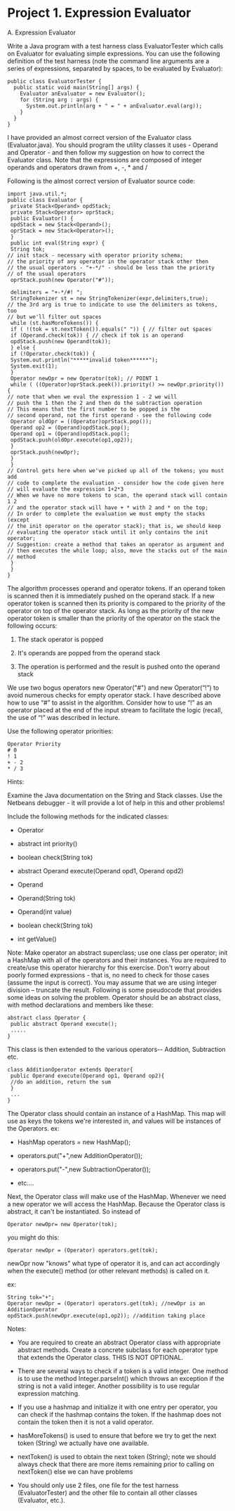 # Project 1. Expression Evaluator

A. Expression Evaluator

Write a Java program with a test harness class EvaluatorTester which calls on Evaluator for evaluating simple
expressions. You can use the following definition of the test harness (note the command line arguments are a series
of expressions, separated by spaces, to be evaluated by Evaluator):
    
    public class EvaluatorTester {
      public static void main(String[] args) {
        Evaluator anEvaluator = new Evaluator();
        for (String arg : args) {
          System.out.println(arg + " = " + anEvaluator.eval(arg));
        }
      }
    }
    
I have provided an almost correct version of the Evaluator class (Evaluator.java). You should program the utility
classes it uses - Operand and Operator - and then follow my suggestion on how to correct the Evaluator class. Note
that the expressions are composed of integer operands and operators drawn from +, -, * and /

Following is the almost correct version of Evaluator source code:

    import java.util.*;
    public class Evaluator {
     private Stack<Operand> opdStack;
     private Stack<Operator> oprStack;
     public Evaluator() {
     opdStack = new Stack<Operand>();
     oprStack = new Stack<Operator>();
     }
     public int eval(String expr) {
     String tok;
    // init stack - necessary with operator priority schema;
    // the priority of any operator in the operator stack other then
    // the usual operators - "+-*/" - should be less than the priority
    // of the usual operators
     oprStack.push(new Operator("#"));
    
     delimiters = "+-*/#! ";
     StringTokenizer st = new StringTokenizer(expr,delimiters,true);
    // the 3rd arg is true to indicate to use the delimiters as tokens, too
    // but we'll filter out spaces
     while (st.hasMoreTokens()) {
     if ( !(tok = st.nextToken()).equals(" ")) { // filter out spaces
     if (Operand.check(tok)) { // check if tok is an operand
     opdStack.push(new Operand(tok));
     } else {
     if (!Operator.check(tok)) {
     System.out.println("*****invalid token******");
     System.exit(1);
     }
     Operator newOpr = new Operator(tok); // POINT 1
     while ( ((Operator)oprStack.peek()).priority() >= newOpr.priority()) {
    // note that when we eval the expression 1 - 2 we will
    // push the 1 then the 2 and then do the subtraction operation
    // This means that the first number to be popped is the
    // second operand, not the first operand - see the following code
     Operator oldOpr = ((Operator)oprStack.pop());
     Operand op2 = (Operand)opdStack.pop();
     Operand op1 = (Operand)opdStack.pop();
     opdStack.push(oldOpr.execute(op1,op2));
     }
     oprStack.push(newOpr);
     }
     }
    // Control gets here when we've picked up all of the tokens; you must add
    // code to complete the evaluation - consider how the code given here
    // will evaluate the expression 1+2*3
    // When we have no more tokens to scan, the operand stack will contain 1 2
    // and the operator stack will have + * with 2 and * on the top;
    // In order to complete the evaluation we must empty the stacks (except
    // the init operator on the operator stack); that is, we should keep
    // evaluating the operator stack until it only contains the init operator;
    // Suggestion: create a method that takes an operator as argument and
    // then executes the while loop; also, move the stacks out of the main
    // method
     }
     }
    }
    
The algorithm processes operand and operator tokens. If an operand token is scanned then it is immediately pushed
on the operand stack. If a new operator token is scanned then its priority is compared to the priority of the operator
on top of the operator stack. As long as the priority of the new operator token is smaller than the priority of the
operator on the stack the following occurs:

1. The stack operator is popped

2. It's operands are popped from the operand stack

3. The operation is performed and the result is pushed onto the operand stack

We use two bogus operators new Operator("#") and new Operator(“!”) to avoid numerous checks for empty
operator stack. I have described above how to use “#” to assist in the algorithm. Consider how to use “!” as an
operator placed at the end of the input stream to facilitate the logic (recall, the use of “!” was described in lecture.

Use the following operator priorities:

    Operator Priority
    # 0
    ! 1
    + - 2
    * / 3
    
Hints:

Examine the Java documentation on the String and Stack classes.
Use the Netbeans debugger - it will provide a lot of help in this and other problems!

Include the following methods for the indicated classes:

* Operator

* abstract int priority()

* boolean check(String tok)

* abstract Operand execute(Operand opd1, Operand opd2)

* Operand

* Operand(String tok)

* Operand(int value)

* boolean check(String tok)

* int getValue()

Note: Make operator an abstract superclass; use one class per operator; init a HashMap with all of the operators
and their instances. You are required to create/use this operator hierarchy for this exercise.
Don't worry about poorly formed expressions - that is, no need to check for those cases (assume the input is correct).
You may assume that we are using integer division – truncate the result.
Following is some pseudocode that provides some ideas on solving the problem. Operator
should be an abstract class, with method declarations and members like these:

    abstract class Operator {
     public abstract Operand execute();
     .....
    }

This class is then extended to the various operators-- Addition, Subtraction etc.

    class AdditionOperator extends Operator{
     public Operand execute(Operand op1, Operand op2){
     //do an addition, return the sum
     }
     ...
    }

The Operator class should contain an instance of a HashMap. This map will use as keys the
tokens we're interested in, and values will be instances of the Operators. ex:

* HashMap operators = new HashMap();

* operators.put("+",new AdditionOperator());

* operators.put("-",new SubtractionOperator());

* etc....

Next, the Operator class will make use of the HashMap. Whenever we need a new operator we
will access the HashMap. Because the Operator class is abstract, it can't be instantiated. So
instead of
    
    Operator newOpr= new Operator(tok);

you might do this:

    Operator newOpr = (Operator) operators.get(tok);

newOpr now "knows" what type of operator it is, and can act accordingly when the execute()
method (or other relevant methods) is called on it.

ex:
    
    String tok="+";
    Operator newOpr = (Operator) operators.get(tok); //newOpr is an
    AdditionOperator
    opdStack.push(newOpr.execute(op1,op2)); //addition taking place

Notes:

* You are required to create an abstract Operator class with appropriate abstract methods. Create a concrete
subclass for each operator type that extends the Operator class. THIS IS NOT OPTIONAL.

* There are several ways to check if a token is a valid integer. One method is to use the method
Integer.parseInt() which throws an exception if the string is not a valid integer. Another possibility is to use
regular expression matching.

* If you use a hashmap and initialize it with one entry per operator, you can check if the hashmap contains
the token. If the hashmap does not contain the token then it is not a valid operator.

* hasMoreTokens() is used to ensure that before we try to get the next token (String) we
actually have one available.

* nextToken() is used to obtain the next token (String); note we should always check that there
are more items remaining prior to calling on nextToken() else we can have problems

* You should only use 2 files, one file for the test harness (EvaluatorTester) and the other file to
contain all other classes (Evaluator, etc.).
